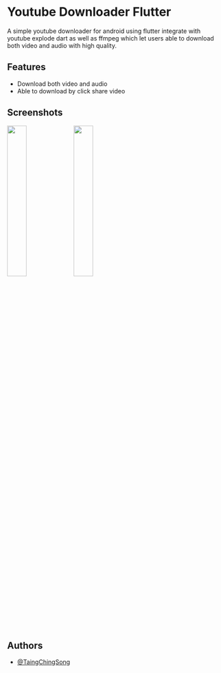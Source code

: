 
# Youtube Downloader Flutter

A simple youtube downloader for android using flutter integrate with youtube explode dart as well as ffmpeg which let users able to download both video and audio with high quality.


## Features

- Download both video and audio
- Able to download by click share video

## Screenshots

<p float="left">
  <img src="https://github.com/user-attachments/assets/1cae694a-36e5-4bc7-a65f-f1c90a331270" width="30%" />
  <img src="https://github.com/user-attachments/assets/764c15f7-0c54-4b92-9abf-c8c1af8731a1" width="30%" />
</p>


## Authors

- [@TaingChingSong](https://github.com/JingSongJai)

